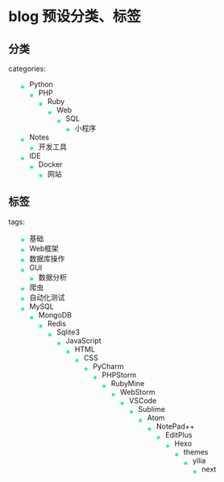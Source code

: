 # blog 预设分类、标签

## 分类

categories:
  - Python
  - PHP
  - Ruby
  - Web
  - SQL
  - 小程序
  - Notes
  - 开发工具
  - IDE
  - Docker
  - 网站

## 标签

tags:
  - 基础
  - Web框架
  - 数据库操作
  - GUI
  - 数据分析
  - 爬虫
  - 自动化测试
  - MySQL
  - MongoDB
  - Redis
  - Sqlite3
  - JavaScript
  - HTML
  - CSS
  - PyCharm
  - PHPStorm
  - RubyMine
  - WebStorm
  - VSCode
  - Sublime
  - Atom
  - NotePad++
  - EditPlus
  - Hexo
  - themes
  - yilia
  - next


<style type="text/css">
    ol, ul, li {
        list-style: none outside none;
    }
    ul li:before {
        content: "";
        width: 6px;
        height: 6px;
        border: 1px solid #F5FFFA;
        border-radius: 10px;
        background: #00FF7F;
        display: inline-block;
        margin-right: 10px;
        float: left;
        margin-top: 10px;
    }
</style>
